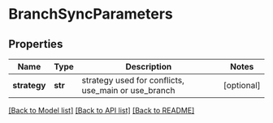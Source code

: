 # BranchSyncParameters

## Properties
Name | Type | Description | Notes
------------ | ------------- | ------------- | -------------
**strategy** | **str** | strategy used for conflicts, use_main or use_branch | [optional] 

[[Back to Model list]](../README.md#documentation-for-models) [[Back to API list]](../README.md#documentation-for-api-endpoints) [[Back to README]](../README.md)


